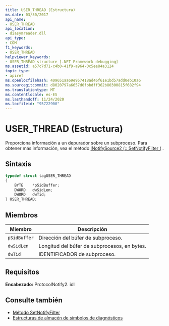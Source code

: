 ```yaml
---
title: USER_THREAD (Estructura)
ms.date: 03/30/2017
api_name:
- USER_THREAD
api_location:
- diasymreader.dll
api_type:
- COM
f1_keywords:
- USER_THREAD
helpviewer_keywords:
- USER_THREAD structure [.NET Framework debugging]
ms.assetid: a57c7d71-c4b0-41f9-a964-0c5ee84a3124
topic_type:
- apiref
ms.openlocfilehash: 409651aa69e957418ad46f61e1bd57add0eb10a6
ms.sourcegitcommit: d8020797a6657d0fbbdff362b80300815f682f94
ms.translationtype: MT
ms.contentlocale: es-ES
ms.lasthandoff: 11/24/2020
ms.locfileid: "95722900"
---
```

# <a name="user_thread-structure"></a>USER_THREAD (Estructura)

Proporciona información a un depurador sobre un subproceso. Para obtener más información, vea el método [INotifySource2 (:: SetNotifyFilter (](inotifysource2-setnotifyfilter-method.md) .  
  
## <a name="syntax"></a>Sintaxis  
  
```cpp  
typedef struct tagUSER_THREAD  
{  
    BYTE    *pSidBuffer;  
    DWORD   dwSidLen;  
    DWORD   dwTid;  
} USER_THREAD;  
```  
  
## <a name="members"></a>Miembros  
  
|Miembro|Descripción|  
|------------|-----------------|  
|`pSidBuffer`|Dirección del búfer de subproceso.|  
|`dwSidLen`|Longitud del búfer de subprocesos, en bytes.|  
|`dwTid`|IDENTIFICADOR de subproceso.|  
  
## <a name="requirements"></a>Requisitos  

 **Encabezado:** ProtocolNotify2. idl  
  
## <a name="see-also"></a>Consulte también

- [Método SetNotifyFilter](inotifysource2-setnotifyfilter-method.md)
- [Estructuras de almacén de símbolos de diagnósticos](diagnostics-symbol-store-structures.md)
